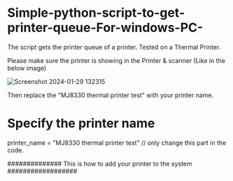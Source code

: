 # Simple-python-script-to-get-printer-queue-For-windows-PC-
The script gets the printer queue of a printer. Tested on a Thermal Printer. 

Please make sure the printer is showing in the Printer & scanner (Like in the below image)

![Screenshot 2024-01-29 132315](https://github.com/JanaBan99/Simple-python-script-to-get-printer-queue-For-windows-PC-/assets/95229070/af8f55eb-202d-496d-80c0-430397f0feb9)

Then replace the "MJ8330 thermal printer test" with your printer name.

# Specify the printer name
printer_name = "MJ8330 thermal printer test"    // only change this part in the code.


############## This is how to add your printer to the system ##################



